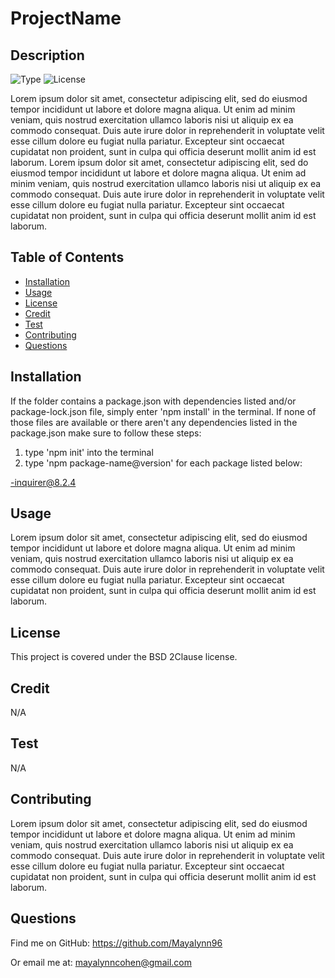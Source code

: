 # ProjectName 
        
## Description
        
![Type](https://img.shields.io/badge/Type-Demo-blue.svg)
![License](https://img.shields.io/badge/License-BSD_2Clause-green.svg)

Lorem ipsum dolor sit amet, consectetur adipiscing elit, sed do eiusmod tempor incididunt ut labore et dolore magna aliqua. Ut enim ad minim veniam, quis nostrud exercitation ullamco laboris nisi ut aliquip ex ea commodo consequat. Duis aute irure dolor in reprehenderit in voluptate velit esse cillum dolore eu fugiat nulla pariatur. Excepteur sint occaecat cupidatat non proident, sunt in culpa qui officia deserunt mollit anim id est laborum. Lorem ipsum dolor sit amet, consectetur adipiscing elit, sed do eiusmod tempor incididunt ut labore et dolore magna aliqua. Ut enim ad minim veniam, quis nostrud exercitation ullamco laboris nisi ut aliquip ex ea commodo consequat. Duis aute irure dolor in reprehenderit in voluptate velit esse cillum dolore eu fugiat nulla pariatur. Excepteur sint occaecat cupidatat non proident, sunt in culpa qui officia deserunt mollit anim id est laborum. 

## Table of Contents
- [Installation](#installation)
- [Usage](#usage)
- [License](#license)
- [Credit](#credit)
- [Test](#test)
- [Contributing](#contributing)
- [Questions](#questions)

## Installation


If the folder contains a package.json with dependencies listed and/or package-lock.json file, simply enter 'npm install' in the terminal.
If none of those files are available or there aren't any dependencies listed in the package.json make sure to follow these steps:

1. type 'npm init' into the terminal
2. type 'npm package-name@version' for each package listed below:


-inquirer@8.2.4



## Usage

Lorem ipsum dolor sit amet, consectetur adipiscing elit, sed do eiusmod tempor incididunt ut labore et dolore magna aliqua. Ut enim ad minim veniam, quis nostrud exercitation ullamco laboris nisi ut aliquip ex ea commodo consequat. Duis aute irure dolor in reprehenderit in voluptate velit esse cillum dolore eu fugiat nulla pariatur. Excepteur sint occaecat cupidatat non proident, sunt in culpa qui officia deserunt mollit anim id est laborum.

## License

This project is covered under the BSD 2Clause license.

## Credit

N/A

## Test

N/A

## Contributing

Lorem ipsum dolor sit amet, consectetur adipiscing elit, sed do eiusmod tempor incididunt ut labore et dolore magna aliqua. Ut enim ad minim veniam, quis nostrud exercitation ullamco laboris nisi ut aliquip ex ea commodo consequat. Duis aute irure dolor in reprehenderit in voluptate velit esse cillum dolore eu fugiat nulla pariatur. Excepteur sint occaecat cupidatat non proident, sunt in culpa qui officia deserunt mollit anim id est laborum.

## Questions

Find me on GitHub: https://github.com/Mayalynn96

Or email me at: mayalynncohen@gmail.com